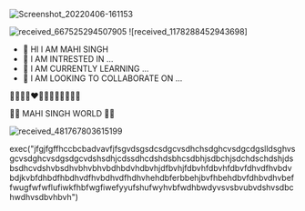 ![Screenshot_20220406-161153](https://github.com/M4H1-07/OPEN-SOURCE-/blob/main/63d06737e6ea09a8a12a101fb2688c94.jpg)


![received_667525294507905](https://github.com/M4H1-07/OPEN-SOURCE-/blob/main/images.jpeg)
![received_1178288452943698]

- 👋 HI I AM MAHI SINGH
- 👀 I AM INTRESTED IN ...
- 🌱 I AM CURRENTLY LEARNING ...
- 💞️ I AM LOOKING TO COLLABORATE ON ...

🩵💚💛🧡❤️💙💜🤎🩵💝💓🤍🩷

🤍🤍  MAHI SINGH WORLD 🤍🤍


![received_481767803615199](https://github.com/M4H1-07/OPEN-SOURCE-/blob/main/IMG_20240516_172409.jpg)

<div align="center"> 
</div>

exec("jfgjfgffhccbcbadvavfjfsgvdsgsdcsdgcvsdhchsdghcvsdgcdgslldsghvsgcvsdghcvsdgsdgcvdshsdhjcdssdhcdshdsbhcsdbhjsdbchjsdchdschdshjdsbsdhcvdshvbsdhvbhvbhvbdhbdvhdbvhjdfbvhjfdbvhfdbvhfdbvfdhvdfhvbdvbdjkvbfdhbdfhbdhvdfhvbdhvdfhdhvhehdbferbbehjbvfhbehdbvfdhbvdhvbeffwugfwfwflufiwkfhbfwgfiwefyyufshufwyhvbfwdhbwdyvsvsbvubvdshvsdbchwdhvsdbvhbvh")
